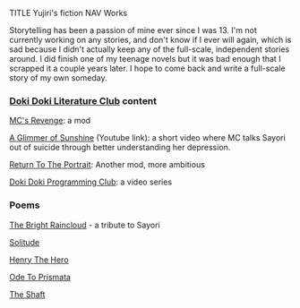 TITLE Yujiri's fiction
NAV Works

Storytelling has been a passion of mine ever since I was 13. I'm not currently working on any stories, and don't know if I ever will again, which is sad because I didn't actually keep any of the full-scale, independent stories around. I did finish one of my teenage novels but it was bad enough that I scrapped it a couple years later. I hope to come back and write a full-scale story of my own someday.

### [Doki Doki Literature Club](/reviews/ddlc) content

[MC's Revenge](mc_revenge/): a mod

[A Glimmer of Sunshine](https://www.youtube.com/watch?v=RpltZYO69EI) (Youtube link): a short video where <span class="spoiler">MC talks Sayori out of suicide through better understanding her depression</span>.

[Return To The Portrait](return_to_the_portrait/): Another mod, more ambitious

[Doki Doki Programming Club](https://www.youtube.com/watch?v=l1XwKFuTd6s): a video series

### Poems

[The Bright Raincloud](poems/the_bright_raincloud) - a tribute to Sayori

[Solitude](poems/solitude)

[Henry The Hero](poems/henry_the_hero)

[Ode To Prismata](poems/ode_to_prismata)

[The Shaft](poems/the_shaft)
